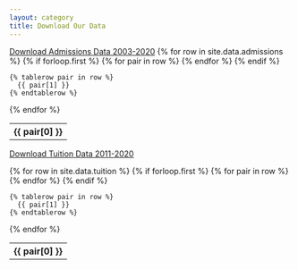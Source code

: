 ```yaml
---
layout: category
title: Download Our Data
---
```


<div style="overflow-x:auto;">
<a href="/csnglr/admissions.csv" download="University Admissions Rates, Tuition Over time - ACCEPTANCE RATE.csv">Download Admissions Data 2003-2020</a>

<table>
  {% for row in site.data.admissions %}
    {% if forloop.first %}
    <tr>
      {% for pair in row %}
        <th>{{ pair[0] }}</th>
      {% endfor %}
    </tr>
    {% endif %}

    {% tablerow pair in row %}
      {{ pair[1] }}
    {% endtablerow %}
  {% endfor %}
</table>

<a href="/csnglr/tuition.csv" download="University Admissions Rates, Tuition Over time - TUITION.csv">Download Tuition Data 2011-2020</a>
<table>
  {% for row in site.data.tuition %}
    {% if forloop.first %}
    <tr>
      {% for pair in row %}
        <th>{{ pair[0] }}</th>
      {% endfor %}
    </tr>
    {% endif %}

    {% tablerow pair in row %}
      {{ pair[1] }}
    {% endtablerow %}
  {% endfor %}
</table>
</div>

<style>

</style>
